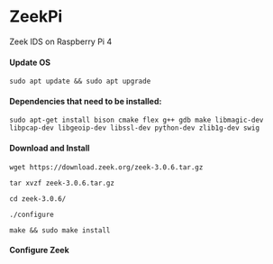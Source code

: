# ZeekPi
Zeek IDS on Raspberry Pi 4

#### Update OS

`sudo apt update && sudo apt upgrade`

#### Dependencies that need to be installed:

`sudo apt-get install bison cmake flex g++ gdb make libmagic-dev libpcap-dev libgeoip-dev libssl-dev python-dev zlib1g-dev swig`

#### Download and Install 

`wget https://download.zeek.org/zeek-3.0.6.tar.gz`

`tar xvzf zeek-3.0.6.tar.gz`

`cd zeek-3.0.6/`

`./configure`

`make && sudo make install`

#### Configure Zeek

